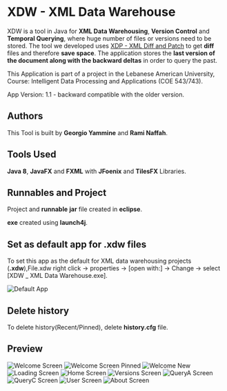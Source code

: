 # XDW - XML Data Warehouse

XDW is a tool in Java for **XML Data Warehousing**, **Version Control** and **Temporal Querying**, where huge number of files or versions need to be stored. The tool we developed uses [XDP - XML Diff and Patch](https://github.com/georgioyammine/XDP-XML-Diff-and-Patch) to get **diff** files and therefore **save space**. The application stores the **last version of the document along with the backward deltas** in order to query the past.

This Application is part of a project in the Lebanese American University, Course:  Intelligent Data Processing and Applications (COE 543/743).

App Version: 1.1 - backward compatible with the older version.

## Authors
This Tool is built by **Georgio Yammine** and **Rami Naffah**.

## Tools Used
**Java 8**, **JavaFX** and **FXML** with **JFoenix** and **TilesFX** Libraries.

## Runnables and Project
Project and **runnable** **jar** file created in **eclipse**.

**exe** created using **launch4j**.

## Set as default app for .xdw files
To set this app as the default for XML data warehousing projects (**.xdw**),File.xdw right click -> properties -> [open with:] -> Change -> select [XDW _ XML Data Warehouse.exe]. 

![Default App](/images/DefaultApp.png)

## Delete history
To delete history(Recent/Pinned), delete **history.cfg** file.

## Preview
![Welcome Screen](/images/welcomeOpen.png)
![Welcome Screen Pinned](/images/welcomeOpenP.png)
![Welcome New](/images/welcomeNew.png)
![Loading Screen](/images/loading.png)
![Home Screen](/images/Home.png)
![Versions Screen](/images/Versions.png)
![QueryA Screen](/images/QueryA.png)
![QueryC Screen](/images/QueryC.PNG)
![User Screen](/images/User.png)
![About Screen](/images/About.png)

